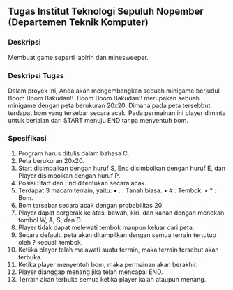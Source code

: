 ## Tugas Institut Teknologi Sepuluh Nopember (Departemen Teknik Komputer)

### Deskripsi
Membuat game seperti labirin dan minesweeper.

### Deskripsi Tugas
Dalam proyek ini, Anda akan mengembangkan sebuah minigame berjudul Boom Boom Bakudan!!.
Boom Boom Bakudan!! merupakan sebuah minigame dengan peta berukuran 20x20. Dimana pada
peta tersebbut terdapat bom yang tersebar secara acak. Pada permainan ini player diminta untuk berjalan
dari START menuju END tanpa menyentuh bom.

### Spesifikasi
1. Program harus ditulis dalam bahasa C.
2. Peta berukuran 20x20.
3. Start disimbalkan dengan huruf S, End disimbolkan dengan huruf E, dan Player disimbolkan dengan
huruf P.
4. Posisi Start dan End ditentukan secara acak.
5. Terdapat 3 macam terrain, yaitu:
• . : Tanah biasa.
• # : Tembok.
• * : Bom.
6. Bom tersebar secara acak dengan probabilitas 20
7. Player dapat bergerak ke atas, bawah, kiri, dan kanan dengan menekan tombol W, A, S, dan D.
8. Player tidak dapat melewati tembok maupun keluar dari peta.
9. Secara default, peta akan ditampilkan dengan semua terrain tertutup oleh ? kecuali tembok.
10. Ketiika player telah melawati suatu terrain, maka terrain tersebut akan terbuka.
11. Ketika player menyentuh bom, maka permainan akan berakhir.
12. Player dianggap menang jika telah mencapai END.
13. Terrain akan terbuka semua ketika player kalah ataupun menang.